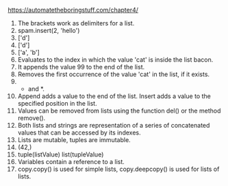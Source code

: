https://automatetheboringstuff.com/chapter4/

1. The brackets work as delimiters for a list.
2. spam.insert(2, 'hello')
3. ['d']
4. ['d']
5. ['a', 'b']
6. Evaluates to the index in which the value 'cat' is inside the list bacon.
7. It appends the value 99 to the end of the list.
8. Removes the first occurrence of the value 'cat' in the list, if it exists.
9. + and *.
10. Append adds a value to the end of the list. Insert adds a value to the specified position in the list.
11. Values can be removed from lists using the function del() or the method remove().
12. Both lists and strings are representation of a series of concatenated values that can be accessed by its indexes.
13. Lists are mutable, tuples are immutable.
14. (42,)
15. tuple(listValue)	list(tupleValue)
16. Variables contain a reference to a list.
17. copy.copy() is used for simple lists, copy.deepcopy() is used for lists of lists.